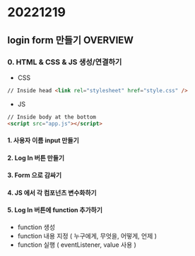 # 20221219

## login form 만들기 OVERVIEW

### 0. HTML & CSS & JS 생성/연결하기

- CSS

```html
// Inside head <link rel="stylesheet" href="style.css" />
```

- JS

```html
// Inside body at the bottom
<script src="app.js"></script>
```

#### 1. 사용자 이름 input 만들기

#### 2. Log In 버튼 만들기

#### 3. Form 으로 감싸기

#### 4. JS 에서 각 컴포넌츠 변수화하기

#### 5. Log In 버튼에 function 추가하기

- function 생성
- function 내용 지정 ( 누구에게, 무엇을, 어떻게, 언제 )
- function 실행 ( eventListener, value 사용 )
